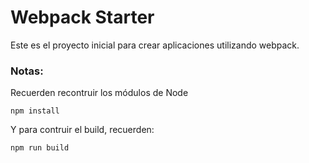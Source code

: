 # Webpack Starter

Este es el proyecto inicial para crear aplicaciones utilizando webpack.

### Notas:
Recuerden recontruir los módulos de Node
```
npm install
```

Y para contruir el build, recuerden:
```
npm run build
```